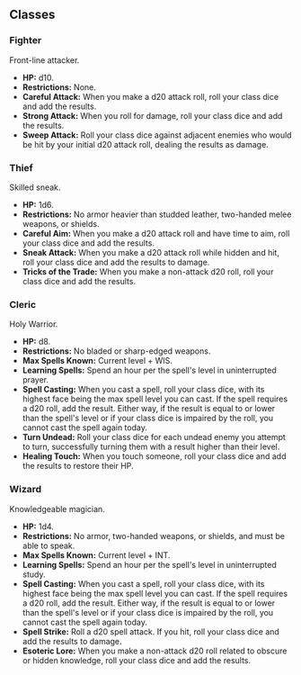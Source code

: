## Classes

### Fighter

Front-line attacker.

- **HP:** d10.
- **Restrictions:** None.
- **Careful Attack:** When you make a d20 attack roll, roll your class dice and add the results.
- **Strong Attack:** When you roll for damage, roll your class dice and add the results.
- **Sweep Attack:** Roll your class dice against adjacent enemies who would be hit by your initial d20 attack roll, dealing the results as damage.

### Thief

Skilled sneak.

- **HP:** 1d6. 
- **Restrictions:** No armor heavier than studded leather, two-handed melee weapons, or shields.
- **Careful Aim:** When you make a d20 attack roll and have time to aim, roll your class dice and add the results.
- **Sneak Attack:** When you make a d20 attack roll while hidden and hit, roll your class dice and add the results to damage.
- **Tricks of the Trade:** When you make a non-attack d20 roll, roll your class dice and add the results.


### Cleric

Holy Warrior.

- **HP:** d8.
- **Restrictions:** No bladed or sharp-edged weapons.
- **Max Spells Known:** Current level + WIS.
- **Learning Spells:** Spend an hour per the spell's level in uninterrupted prayer.
- **Spell Casting:** When you cast a spell, roll your class dice, with its highest face being the max spell level you can cast. If the spell requires a d20 roll, add the result. Either way, if the result is equal to or lower than the spell's level or if your class dice is impaired by the roll, you cannot cast the spell again today.
- **Turn Undead:** Roll your class dice for each undead enemy you attempt to turn, successfully turning them with a result higher than their level.
- **Healing Touch:** When you touch someone, roll your class dice and add the results to restore their HP.

### Wizard

Knowledgeable magician.

- **HP:** 1d4.
- **Restrictions:** No armor, two-handed weapons, or shields, and must be able to speak.
- **Max Spells Known:** Current level + INT.
- **Learning Spells:** Spend an hour per the spell's level in uninterrupted study.
- **Spell Casting:** When you cast a spell, roll your class dice, with its highest face being the max spell level you can cast. If the spell requires a d20 roll, add the result. Either way, if the result is equal to or lower than the spell's level or if your class dice is impaired by the roll, you cannot cast the spell again today.
- **Spell Strike:** Roll a d20 spell attack. If you hit, roll your class dice and add the results to damage.
- **Esoteric Lore:** When you make a non-attack d20 roll related to obscure or hidden knowledge, roll your class dice and add the results.